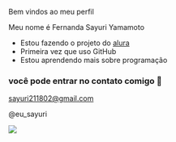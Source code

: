 Bem vindos ao meu perfil 

Meu nome é Fernanda Sayuri Yamamoto 

- Estou fazendo o projeto do [alura](https://www.alura.com.br)
-  Primeira vez que uso GitHub
-  Estou aprendendo mais sobre programação

### você pode entrar no contato comigo 📧

sayuri211802@gmail.com

@eu_sayuri

![](https://github.com/user-attachments/assets/d4ee450c-9c72-425c-956f-fd08b6295578)
